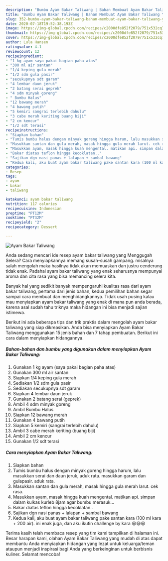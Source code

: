 ```yaml
---
description: "Bumbu Ayam Bakar Taliwang | Bahan Membuat Ayam Bakar Taliwang Yang Bisa Manjain Lidah"
title: "Bumbu Ayam Bakar Taliwang | Bahan Membuat Ayam Bakar Taliwang Yang Bisa Manjain Lidah"
slug: 352-bumbu-ayam-bakar-taliwang-bahan-membuat-ayam-bakar-taliwang-yang-bisa-manjain-lidah
date: 2020-07-18T19:52:38.193Z
image: https://img-global.cpcdn.com/recipes/c2000dfe852f2079/751x532cq70/ayam-bakar-taliwang-foto-resep-utama.jpg
thumbnail: https://img-global.cpcdn.com/recipes/c2000dfe852f2079/751x532cq70/ayam-bakar-taliwang-foto-resep-utama.jpg
cover: https://img-global.cpcdn.com/recipes/c2000dfe852f2079/751x532cq70/ayam-bakar-taliwang-foto-resep-utama.jpg
author: Lula Hansen
ratingvalue: 4.1
reviewcount: 12
recipeingredient:
- "1 kg ayam saya pakai bagian paha atas"
- "300 ml air santan"
- "1/4 keping gula merah"
- "1/2 sdm gula pasir"
- "secukupnya sdt garam"
- "4 lembar daun jeruk"
- "2 batang serai geprek"
- "4 sdm minyak goreng"
- " Bumbu Halus"
- "12 bawang merah"
- "4 bawang putih"
- "5 kemiri sangrai terlebih dahulu"
- "3 cabe merah keriting buang biji"
- "2 cm kencur"
- "1/2 sdt terasi"
recipeinstructions:
- "Siapkan bahan"
- "Tumis bumbu halus dengan minyak goreng hingga harum, lalu masukkan serai dan daun jeruk, aduk rata. masukkan garam dan gulapasir. aduk rata."
- "Masukkan santan dan gula merah, masak hingga gula merah larut. cek rasa."
- "Masukkan ayam, masak hingga kuah mengental. matikan api. simpan dalam kulkas kurleb 8jam agar bumbu merasuk..."
- "Bakar diatas teflon hingga kecoklatan.."
- "Sajikan dgn nasi panas + lalapan + sambal bawang"
- "Kedua kali, aku buat ayam bakar taliwang pake santan kara (100 ml kara + 200 air). ini enak juga, dan aku ikutin challenge by kara 😆😆😆"
categories:
- Resep
tags:
- ayam
- bakar
- taliwang

katakunci: ayam bakar taliwang 
nutrition: 117 calories
recipecuisine: Indonesian
preptime: "PT12M"
cooktime: "PT32M"
recipeyield: "2"
recipecategory: Dessert

---
```



![Ayam Bakar Taliwang](https://img-global.cpcdn.com/recipes/c2000dfe852f2079/751x532cq70/ayam-bakar-taliwang-foto-resep-utama.jpg)

Anda sedang mencari ide resep ayam bakar taliwang yang Menggugah Selera? Cara menyiapkannya memang susah-susah gampang. misalnya salah mengolah maka hasilnya tidak akan memuaskan dan justru cenderung tidak enak. Padahal ayam bakar taliwang yang enak seharusnya mempunyai aroma dan cita rasa yang bisa memancing selera kita.



Banyak hal yang sedikit banyak mempengaruhi kualitas rasa dari ayam bakar taliwang, pertama dari jenis bahan, kedua pemilihan bahan segar sampai cara membuat dan menghidangkannya. Tidak usah pusing kalau mau menyiapkan ayam bakar taliwang yang enak di mana pun anda berada, karena asal sudah tahu triknya maka hidangan ini bisa menjadi sajian istimewa.


Berikut ini ada beberapa tips dan trik praktis dalam mengolah ayam bakar taliwang yang siap dikreasikan. Anda bisa menyiapkan Ayam Bakar Taliwang menggunakan 15 jenis bahan dan 7 tahap pembuatan. Berikut ini cara dalam menyiapkan hidangannya.

<!--inarticleads1-->

##### Bahan-bahan dan bumbu yang digunakan dalam menyiapkan Ayam Bakar Taliwang:

1. Gunakan 1 kg ayam (saya pakai bagian paha atas)
1. Gunakan 300 ml air santan
1. Siapkan 1/4 keping gula merah
1. Sediakan 1/2 sdm gula pasir
1. Sediakan secukupnya sdt garam
1. Siapkan 4 lembar daun jeruk
1. Gunakan 2 batang serai (geprek)
1. Ambil 4 sdm minyak goreng
1. Ambil  Bumbu Halus
1. Siapkan 12 bawang merah
1. Gunakan 4 bawang putih
1. Siapkan 5 kemiri (sangrai terlebih dahulu)
1. Ambil 3 cabe merah keriting (buang biji)
1. Ambil 2 cm kencur
1. Gunakan 1/2 sdt terasi




<!--inarticleads2-->

##### Cara menyiapkan Ayam Bakar Taliwang:

1. Siapkan bahan
1. Tumis bumbu halus dengan minyak goreng hingga harum, lalu masukkan serai dan daun jeruk, aduk rata. masukkan garam dan gulapasir. aduk rata.
1. Masukkan santan dan gula merah, masak hingga gula merah larut. cek rasa.
1. Masukkan ayam, masak hingga kuah mengental. matikan api. simpan dalam kulkas kurleb 8jam agar bumbu merasuk...
1. Bakar diatas teflon hingga kecoklatan..
1. Sajikan dgn nasi panas + lalapan + sambal bawang
1. Kedua kali, aku buat ayam bakar taliwang pake santan kara (100 ml kara + 200 air). ini enak juga, dan aku ikutin challenge by kara 😆😆😆




Terima kasih telah membaca resep yang tim kami tampilkan di halaman ini. Besar harapan kami, olahan Ayam Bakar Taliwang yang mudah di atas dapat membantu Anda menyiapkan hidangan yang lezat untuk keluarga/teman ataupun menjadi inspirasi bagi Anda yang berkeinginan untuk berbisnis kuliner. Selamat mencoba!
